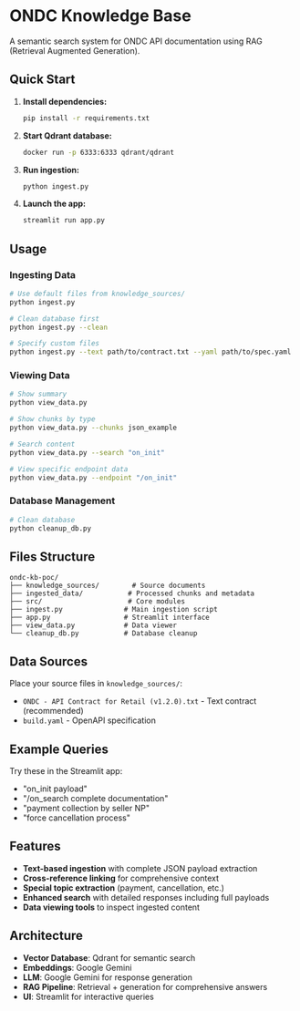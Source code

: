 # ONDC Knowledge Base

A semantic search system for ONDC API documentation using RAG (Retrieval Augmented Generation).

## Quick Start

1. **Install dependencies:**
   ```bash
   pip install -r requirements.txt
   ```

2. **Start Qdrant database:**
   ```bash
   docker run -p 6333:6333 qdrant/qdrant
   ```

3. **Run ingestion:**
   ```bash
   python ingest.py
   ```

4. **Launch the app:**
   ```bash
   streamlit run app.py
   ```

## Usage

### Ingesting Data
```bash
# Use default files from knowledge_sources/
python ingest.py

# Clean database first
python ingest.py --clean

# Specify custom files
python ingest.py --text path/to/contract.txt --yaml path/to/spec.yaml
```

### Viewing Data
```bash
# Show summary
python view_data.py

# Show chunks by type
python view_data.py --chunks json_example

# Search content
python view_data.py --search "on_init"

# View specific endpoint data
python view_data.py --endpoint "/on_init"
```

### Database Management
```bash
# Clean database
python cleanup_db.py
```

## Files Structure

```
ondc-kb-poc/
├── knowledge_sources/        # Source documents
├── ingested_data/           # Processed chunks and metadata
├── src/                     # Core modules
├── ingest.py               # Main ingestion script
├── app.py                  # Streamlit interface
├── view_data.py            # Data viewer
└── cleanup_db.py           # Database cleanup
```

## Data Sources

Place your source files in `knowledge_sources/`:
- `ONDC - API Contract for Retail (v1.2.0).txt` - Text contract (recommended)
- `build.yaml` - OpenAPI specification

## Example Queries

Try these in the Streamlit app:
- "on_init payload"
- "/on_search complete documentation"  
- "payment collection by seller NP"
- "force cancellation process"

## Features

- **Text-based ingestion** with complete JSON payload extraction
- **Cross-reference linking** for comprehensive context
- **Special topic extraction** (payment, cancellation, etc.)
- **Enhanced search** with detailed responses including full payloads
- **Data viewing tools** to inspect ingested content

## Architecture

- **Vector Database**: Qdrant for semantic search
- **Embeddings**: Google Gemini
- **LLM**: Google Gemini for response generation  
- **RAG Pipeline**: Retrieval + generation for comprehensive answers
- **UI**: Streamlit for interactive queries